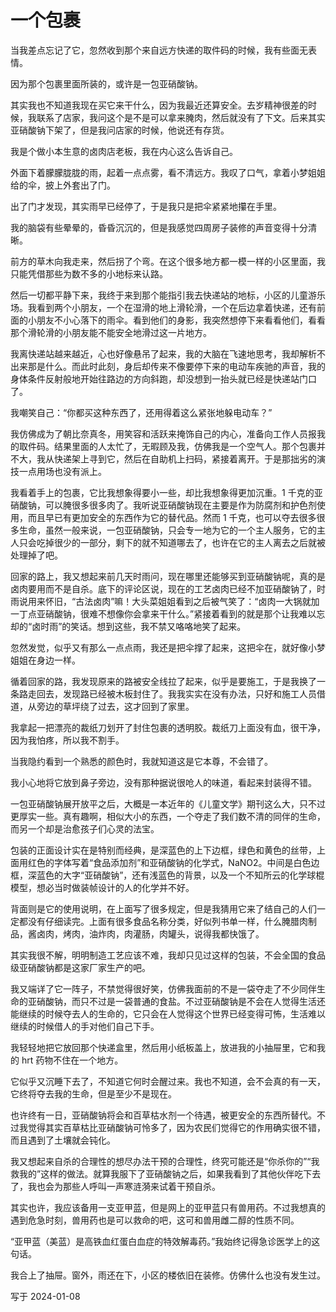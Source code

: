 # 一个包裹

当我差点忘记了它，忽然收到那个来自远方快递的取件码的时候，我有些面无表情。

因为那个包裹里面所装的，或许是一包亚硝酸钠。

其实我也不知道我现在买它来干什么，因为我最近还算安全。去岁精神很差的时候，我联系了店家，我问这个是不是可以拿来腌肉，然后就没有了下文。后来其实亚硝酸钠下架了，但是我问店家的时候，他说还有存货。

我是个做小本生意的卤肉店老板，我在内心这么告诉自己。

外面下着朦朦胧胧的雨，起着一点点雾，看不清远方。我叹了口气，拿着小梦姐姐给的伞，披上外套出了门。

出了门才发现，其实雨早已经停了，于是我只是把伞紧紧地攥在手里。

我的脑袋有些晕晕的，昏昏沉沉的，但是我感觉四周房子装修的声音变得十分清晰。

前方的草木向我走来，然后拐了个弯。在这个很多地方都一模一样的小区里面，我只能凭借那些为数不多的小地标来认路。

然后一切都平静下来，我终于来到那个能指引我去快递站的地标，小区的儿童游乐场。我看到两个小朋友，一个在湿滑的地上滑轮滑，一个在后边拿着快递，还有前面的小朋友不小心落下的雨伞。看到他们的身影，我突然想停下来看看他们，看看那个滑轮滑的小朋友能不能安全地滑过这一片地方。

我离快递站越来越近，心也好像悬吊了起来，我的大脑在飞速地思考，我却解析不出来那是什么。而此时此刻，身后却传来不像要停下来的电动车疾驰的声音，我的身体条件反射般地开始往路边的方向斜跑，却没想到一抬头就已经是快递站门口了。

我嘲笑自己：“你都买这种东西了，还用得着这么紧张地躲电动车？”

我仿佛成为了朝比奈真冬，用笑容和活跃来掩饰自己的内心，准备向工作人员报我的取件码。结果里面的人太忙了，无暇顾及我，仿佛我是一个空气人。那个包裹并不大，我从快递架上寻到它，然后在自助机上扫码，紧接着离开。于是那拙劣的演技一点用场也没有派上。

我看着手上的包裹，它比我想象得要小一些，却比我想象得更加沉重。1 千克的亚硝酸钠，可以腌很多很多肉了。我听说亚硝酸钠现在主要是作为防腐剂和护色剂使用，而且早已有更加安全的东西作为它的替代品。然而 1 千克，也可以夺去很多很多生命，虽然一般来说，一包亚硝酸钠，只会专一地为它的一个主人服务，它的主人只会吃掉很少的一部分，剩下的就不知道哪去了，也许在它的主人离去之后就被处理掉了吧。

回家的路上，我又想起来前几天时雨问，现在哪里还能够买到亚硝酸钠呢，真的是卤肉要用而不是自杀。底下的评论区说，现在的工艺卤肉已经不加亚硝酸钠了，时雨说用来怀旧，“古法卤肉”嘛！大头菜姐姐看到之后被气笑了：“卤肉一大锅就加一丁点亚硝酸钠，很难不想像你会拿来干什么。”紧接着看到的就是那个让我难以忘却的“卤时雨”的笑话。想到这些，我不禁又咯咯地笑了起来。

忽然发觉，似乎又有那么一点点雨，我还是把伞撑了起来，这把伞在，就好像小梦姐姐在身边一样。

循着回家的路，我发现原来的路被安全线拉了起来，似乎是要施工，于是我换了一条路走回去，发现路已经被木板封住了。我我实实在没有办法，只好和施工人员借道，从旁边的草坪绕了过去，这才回到了家里。

我拿起一把漂亮的裁纸刀划开了封住包裹的透明胶。裁纸刀上面没有血，很干净，因为我怕疼，所以我不割手。

当我隐约看到一个熟悉的颜色时，我就知道这是它本尊，不会错了。

我小心地将它放到鼻子旁边，没有那种据说很呛人的味道，看起来封装得不错。

一包亚硝酸钠展开放平之后，大概是一本近年的《儿童文学》期刊这么大，只不过更厚实一些。真有趣啊，相似大小的东西，一个夺走了我们数不清的同伴的生命，而另一个却是治愈孩子们心灵的法宝。

包装的正面设计实在是特别而经典，是深蓝色的上下边框，绿色和黄色的丝带，上面用红色的字体写着“食品添加剂”和亚硝酸钠的化学式，NaNO2。中间是白色边框，深蓝色的大字“亚硝酸钠”，还有浅蓝色的背景，以及一个不知所云的化学球棍模型，想必当时做装帧设计的人的化学并不好。

背面则是它的使用说明，在上面写了很多规定，但是我猜用它来了结自己的人们一定都没有仔细读完。上面有很多食品名称分类，好似列书单一样，什么腌腊肉制品，酱卤肉，烤肉，油炸肉，肉灌肠，肉罐头，说得我都快饿了。

其实我很不解，明明制造工艺应该不难，我却只见过这样的包装，不会全国的食品级亚硝酸钠都是这家厂家生产的吧。

我又端详了它一阵子，不禁觉得很好笑，仿佛我面前的不是一袋夺走了不少同伴生命的亚硝酸钠，而只不过是一袋普通的食盐。不过亚硝酸钠是不会在人觉得生活还能继续的时候夺去人的生命的，它只会在人觉得这个世界已经变得可怖，生活难以继续的时候借人的手对他们自己下手。

我轻轻地把它放回那个快递盒里，然后用小纸板盖上，放进我的小抽屉里，它和我的 hrt 药物不住在一个地方。

它似乎又沉睡下去了，不知道它何时会醒过来。我也不知道，会不会真的有一天，它终将夺去我的生命，但是至少不是现在。

也许终有一日，亚硝酸钠将会和百草枯水剂一个待遇，被更安全的东西所替代。不过我觉得其实百草枯比亚硝酸钠可怜多了，因为农民们觉得它的作用确实很不错，而且遇到了土壤就会钝化。

我又想起来自杀的合理性的想尽办法干预的合理性，终究可能还是“你杀你的”“我救我的”这样的做法。就算我服下了亚硝酸钠之后，如果我看到了其他伙伴吃下去了，我也会为那些人呼叫一声寒涟漪来试着干预自杀。

其实也许，我应该备用一支亚甲蓝，但是网上的亚甲蓝只有兽用药。不过我想真的遇到危急时刻，兽用药也是可以救命的吧，这可和兽用雌二醇的性质不同。

“亚甲蓝（美蓝）是高铁血红蛋白血症的特效解毒药。”我始终记得急诊医学上的这句话。

我合上了抽屉。窗外，雨还在下，小区的楼依旧在装修。仿佛什么也没有发生过。

写于 2024-01-08